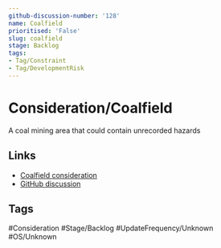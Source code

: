 ```yaml
---
github-discussion-number: '128'
name: Coalfield
prioritised: 'False'
slug: coalfield
stage: Backlog
tags:
- Tag/Constraint
- Tag/DevelopmentRisk
---
```


# Consideration/Coalfield

A coal mining area that could contain unrecorded hazards

## Links

* [Coalfield consideration](https://design.planning.data.gov.uk/planning-consideration/coalfield)
* [GitHub discussion](https://github.com/digital-land/data-standards-backlog/discussions/128)

## Tags

#Consideration #Stage/Backlog #UpdateFrequency/Unknown #OS/Unknown
